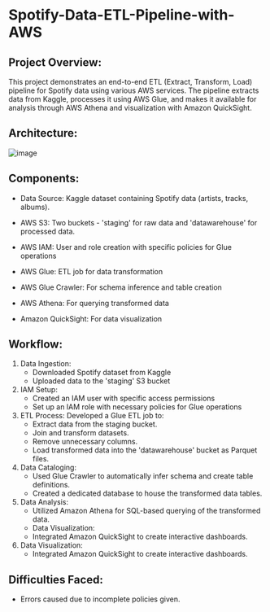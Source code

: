 # Spotify-Data-ETL-Pipeline-with-AWS

## Project Overview:

This project demonstrates an end-to-end ETL (Extract, Transform, Load) pipeline for Spotify data using various AWS services. The pipeline extracts data from Kaggle, processes it using AWS Glue, and makes it available for analysis through AWS Athena and visualization with Amazon QuickSight.

## Architecture:

![image](https://github.com/user-attachments/assets/9e508014-3206-4446-a5a6-51068d5a3651)

## Components:

  - Data Source: Kaggle dataset containing Spotify data (artists, tracks, albums).

  - AWS S3: Two buckets - 'staging' for raw data and 'datawarehouse' for processed data.

  - AWS IAM: User and role creation with specific policies for Glue operations

  - AWS Glue: ETL job for data transformation

  - AWS Glue Crawler: For schema inference and table creation

  - AWS Athena: For querying transformed data

  - Amazon QuickSight: For data visualization

## Workflow:

1) Data Ingestion:
    - Downloaded Spotify dataset from Kaggle
    - Uploaded data to the 'staging' S3 bucket
2) IAM Setup:
    - Created an IAM user with specific access permissions
    - Set up an IAM role with necessary policies for Glue operations
3) ETL Process:
Developed a Glue ETL job to:
    - Extract data from the staging bucket.
    - Join and transform datasets.
    - Remove unnecessary columns.
    - Load transformed data into the 'datawarehouse' bucket as Parquet files.
4) Data Cataloging:
    - Used Glue Crawler to automatically infer schema and create table definitions.
    - Created a dedicated database to house the transformed data tables.
5) Data Analysis:
    - Utilized Amazon Athena for SQL-based querying of the transformed data.
    - Data Visualization:
    - Integrated Amazon QuickSight to create interactive dashboards.
6) Data Visualization:
    - Integrated Amazon QuickSight to create interactive dashboards.

## Difficulties Faced:
   - Errors caused due to incomplete policies given.
